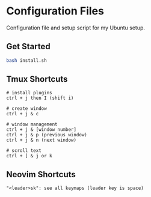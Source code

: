 # Configuration Files
Configuration file and setup script for my Ubuntu setup.

## Get Started
```sh
bash install.sh
```
## Tmux Shortcuts
```
# install plugins
ctrl + j then I (shift i)

# create window
ctrl + j & c

# window management
ctrl + j & [window number]
ctrl + j & p (previous window)
ctrl + j & n (next window)

# scroll text
ctrl + [ & j or k
```

## Neovim Shortcuts 
```
"<leader>sk": see all keymaps (leader key is space)
```
